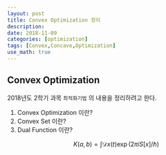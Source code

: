 ```yaml
---
layout: post
title: Convex Optimization 정리
description: 
date: 2018-11-09
categories: [optimization]
tags: [Convex,Concave,Optimization]
use_math: true
---
```


## Convex Optimization
2018년도 2학기 과목 `최적화기법` 의 내용을 정리하려고 한다.

1. Convex Optimization 이란?
2. Convex Set 이란?
3. Dual Function 이란?

$$
K(a,b) = \int \mathcal{D}x(t) \exp(2\pi i S[x]/\hbar)
$$

